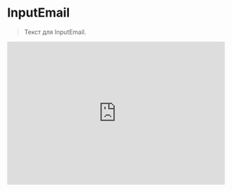 # InputEmail

> Текст для InputEmail.

<iframe  frameborder="0"
style=" width: 100%; height: 330px" src="https://docks-demo.netlify.app/examples/InputEmail/inputEmail.html">
</iframe>
